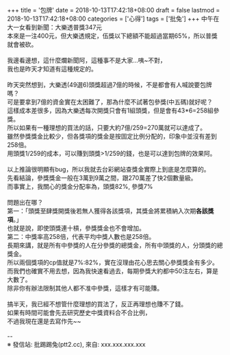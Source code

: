 +++
title = '包牌'
date = 2018-10-13T17:42:18+08:00
draft = false
lastmod = 2018-10-13T17:42:18+08:00
categories = ['心得']
tags = ['批兔']
+++
中午在大一女看到新聞：大樂透普獎347元<br>
本來是一注400元，但大樂透規定，伍獎以下總額不能超過當期65%，所以普獎就會被砍。<br>
<br>
我邊看邊想，這什麼爛新聞阿，這種事不是大家...咦~不對，<br>
我也是昨天才知道有這種規定的。<br>
<br>
昨天突然想到，大樂透(49選6)頭獎超過7億的時候，不是都會有人喊說要包牌嗎？<br>
可是要拿到7億的資金實在太困難了，那為什麼不試著包參獎(中五碼)就好呢？<br>
這樣成本差很多，因為大樂透每次開獎只會有1組頭獎，但是會有43*6=258組參獎。<br>
所以如果有一種理想的買法的話，只要大約7億/259=270萬就可以達成了。<br>
雖然參獎獎金比較少，但各獎項的獎金是按固定比例分配的，印象中並沒有差到258倍。<br>
用頭獎1/259的成本，可以賺到頭獎>1/259的錢，也是可以達到包牌的效果阿。<br>
<br>
以上推論很明顯有bug，所以我就去台彩網站查獎金實際上到底是怎麼算的。<br>
先看結論，參獎獎金一般在3萬到9萬之間，跟270萬差了快2個數量級。<br>
而事實上，我關心的獎金分配率為，頭獎82%, 參獎7%<br>
<br>
問題出在哪？<br>
第一：「頭獎至肆獎開獎後若無人獲得各該獎項，其獎金將累積納入次期**各該獎項**。」<br>
也就是說，即使頭獎連十槓，參獎獎金也不會增加。<br>
第二：中獎率高258倍，代表平均中獎人數也是258倍。<br>
長期來講，就是所有中參獎的人在分參獎的總獎金，所有中頭獎的人，分頭獎的總獎金。<br>
所以兩個獎項的cp值就是7%:82%，實在沒理由花心思去關心參獎獎金有多少。<br>
而我們也確實不用去想，因為我快速看過去，每期參獎大約都中50注左右，算是大數了。<br>
除非你有辦法限制其他人都不准中參獎，這樣才有可能賺。<br>
<br>
搞半天，我已經不想管什麼理想的買法了，反正再理想也賺不了錢。<br>
如果有時間可能會先去研究歷史中獎資料合不合比例，<br>
不過我現在還是去寫作先~~<br>
<br>
--<br>
※ 發信站: 批踢踢兔(ptt2.cc), 來自: xxx.xxx.xxx.xxx<br>
